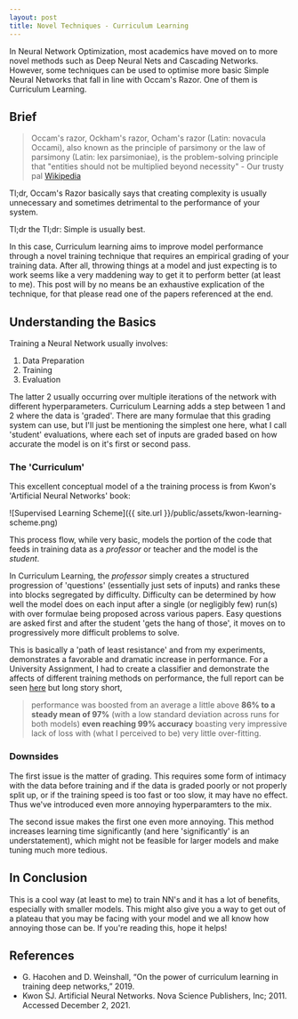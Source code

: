 ```yaml
---
layout: post
title: Novel Techniques - Curriculum Learning
---
```

In Neural Network Optimization, most academics have moved on to more novel methods such as Deep Neural Nets and Cascading Networks. However, some techniques can be used to optimise more basic Simple Neural Networks that fall in line with Occam's Razor. One of them is Curriculum Learning.

## Brief

> Occam's razor, Ockham's razor, Ocham's razor (Latin: novacula Occami), also known as the principle of parsimony or the law of parsimony (Latin: lex parsimoniae), is the problem-solving principle that "entities should not be multiplied beyond necessity" - Our trusty pal [Wikipedia](https://en.wikipedia.org/wiki/Occam's_razor)


Tl;dr, Occam's Razor basically says that creating complexity is usually unnecessary and sometimes detrimental to the performance of your system.

Tl;dr the Tl;dr: Simple is usually best.

In this case, Curriculum learning aims to improve model performance through a novel training technique that requires an empirical grading of your training data. After all, throwing things at a model and just expecting is to work seems like a very maddening way to get it to perform better (at least to me). This post will by no means be an exhaustive explication of the technique, for that please read one of the papers referenced at the end.

## Understanding the Basics

Training a Neural Network usually involves:
1. Data Preparation
2. Training
3. Evaluation

The latter 2 usually occurring over multiple iterations of the network with different hyperparameters. Curriculum Learning adds a step between 1 and 2 where the data is 'graded'. There are many formulae that this grading system can use, but I'll just be mentioning the simplest one here, what I call 'student' evaluations, where each set of inputs are graded based on how accurate the model is on it's first or second pass.

### The 'Curriculum'

This excellent conceptual model of a the training process is from Kwon's 'Artificial Neural Networks' book:

![Supervised Learning Scheme]({{ site.url }}/public/assets/kwon-learning-scheme.png)

This process flow, while very basic, models the portion of the code that feeds in training data as a *professor* or teacher and the model is the *student*.

In Curriculum Learning, the *professor* simply creates a structured progression of 'questions' (essentially just sets of inputs) and ranks these into blocks segregated by difficulty. Difficulty can be determined by how well the model does on each input after a single (or negligibly few) run(s) with over formulae being proposed across various papers. Easy questions are asked first and after the student 'gets the hang of those', it moves on to progressively more difficult problems to solve.

This is basically a 'path of least resistance' and from my experiments, demonstrates a favorable and dramatic increase in performance. For a University Assignment, I had to create a classifier and demonstrate the affects of different training methods on performance, the full report can be seen [here](https://github.com/urishiraval/cos711-a2/blob/master/report/output/main.pdf) but long story short, 
>performance was boosted from an average a little above **86% to a steady mean of 97%** (with a low standard deviation across runs for both models) **even reaching 99% accuracy** boasting very impressive lack of loss with (what I perceived to be) very little over-fitting.

### Downsides

The first issue is the matter of grading. This requires some form of intimacy with the data before training and if the data is graded poorly or not properly split up, or if the training speed is too fast or too slow, it may have no effect. Thus we've introduced even more annoying hyperparamters to the mix.

The second issue makes the first one even more annoying. This method increases learning time significantly (and here 'significantly' is an understatement), which might not be feasible for larger models and make tuning much more tedious.

## In Conclusion

This is a cool way (at least to me) to train NN's and it has a lot of benefits, especially with smaller models. This might also give you a way to get out of a plateau that you may be facing with your model and we all know how annoying those can be. If you're reading this, hope it helps!

## References

- G. Hacohen and D. Weinshall, “On the power of curriculum learning in
training deep networks,” 2019.
- Kwon SJ. Artificial Neural Networks. Nova Science Publishers, Inc; 2011. Accessed December 2, 2021.